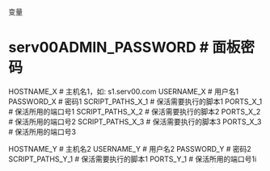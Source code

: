 变量

# serv00ADMIN_PASSWORD   # 面板密码

HOSTNAME_X   # 主机名1，如: s1.serv00.com
USERNAME_X    # 用户名1
PASSWORD_X    # 密码1
SCRIPT_PATHS_X_1   #  保活需要执行的脚本1
PORTS_X_1       # 保活所用的端口号1
SCRIPT_PATHS_X_2   #  保活需要执行的脚本2
PORTS_X_2       # 保活所用的端口号2
SCRIPT_PATHS_X_3   #  保活需要执行的脚本3
PORTS_X_3    # 保活所用的端口号3

HOSTNAME_Y    # 主机名2
USERNAME_Y     #  用户名2
PASSWORD_Y      # 密码2
SCRIPT_PATHS_Y_1    #  保活需要执行的脚本1
PORTS_Y_1     # 保活所用的端口号1i
